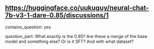 ## https://huggingface.co/uukuguy/neural-chat-7b-v3-1-dare-0.85/discussions/1

contains_question: yes

question_part: What exactly is the 0.85? 
Are these a merge of the base model and something else? Or is it SFT? And with what dataset?